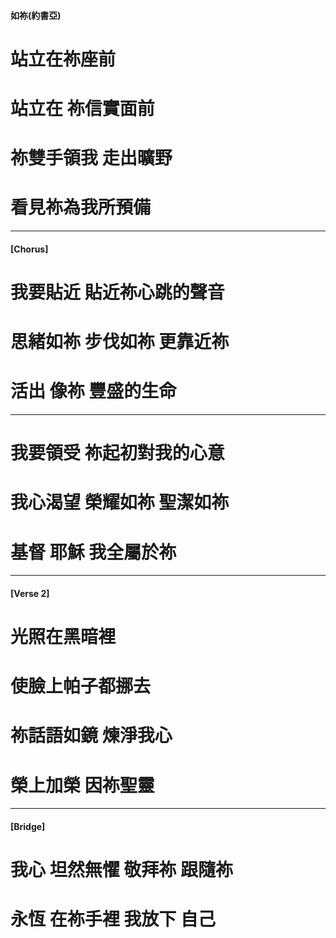 #### 如祢(約書亞)
# 站立在祢座前
# 站立在 祢信實面前
# 祢雙手領我 走出曠野
# 看見祢為我所預備

---

#### [Chorus]
# 我要貼近 貼近祢心跳的聲音
# 思緒如祢 步伐如祢 更靠近祢
# 活出 像祢 豐盛的生命

---

# 我要領受 祢起初對我的心意
# 我心渴望 榮耀如祢 聖潔如祢
# 基督 耶穌 我全屬於祢

--- 

#### [Verse 2]
# 光照在黑暗裡 
# 使臉上帕子都挪去
# 祢話語如鏡 煉淨我心
# 榮上加榮 因祢聖靈

---

#### [Bridge]
# 我心 坦然無懼 敬拜祢 跟隨祢
# 永恆 在祢手裡 我放下 自己